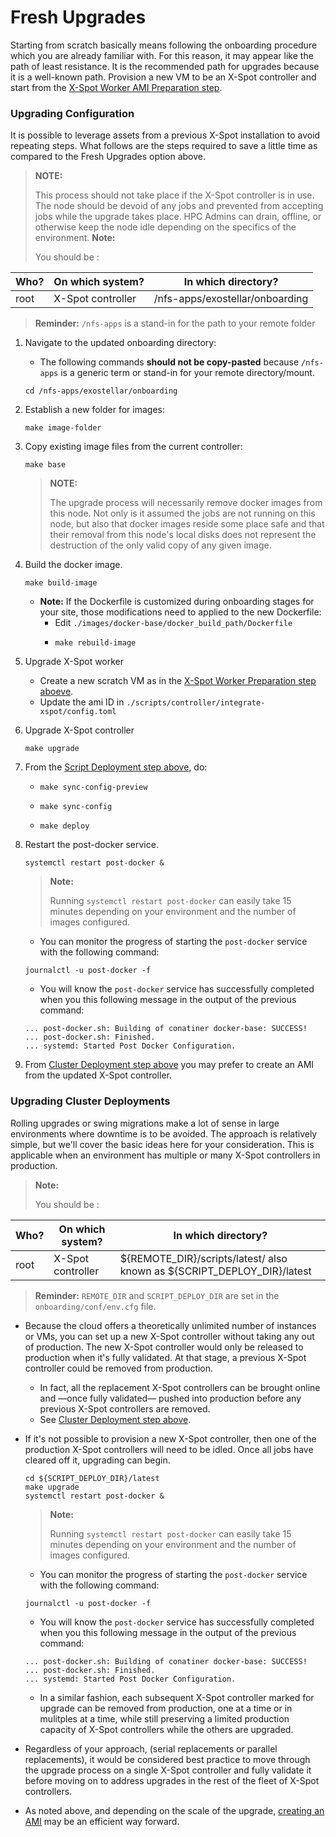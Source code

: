 # Fresh Upgrades

Starting from scratch basically means following the onboarding procedure which you are already familiar with. For this reason, it may appear like the path of least resistance. It is the recommended path for upgrades because it is a well-known path. Provision a new VM to be an X-Spot controller and start from the [X-Spot Worker AMI Preparation step](https://github.com/Exostellar-Labs/docs#x-spot-worker-ami-preparation).

### Upgrading Configuration <a href="#user-content-upgrading-configuration" id="user-content-upgrading-configuration"></a>

It is possible to leverage assets from a previous X-Spot installation to avoid repeating steps. What follows are the steps required to save a little time as compared to the Fresh Upgrades option above.

> **NOTE:**
>
> This process should not take place if the X-Spot controller is in use. The node should be devoid of any jobs and prevented from accepting jobs while the upgrade takes place. HPC Admins can drain, offline, or otherwise keep the node idle depending on the specifics of the environment. **Note:**
>
> You should be :

| Who? | On which system?  | In which directory?             |
| ---- | ----------------- | ------------------------------- |
| root | X-Spot controller | /nfs-apps/exostellar/onboarding |

> **Reminder:** `/nfs-apps` is a stand-in for the path to your remote folder

1.  Navigate to the updated onboarding directory:

    * The following commands **should not be copy-pasted** because `/nfs-apps` is a generic term or stand-in for your remote directory/mount.

    ```
    cd /nfs-apps/exostellar/onboarding
    ```
2.  Establish a new folder for images:

    ```
    make image-folder
    ```
3.  Copy existing image files from the current controller:

    ```
    make base
    ```

    > **NOTE:**
    >
    > The upgrade process will necessarily remove docker images from this node. Not only is it assumed the jobs are not running on this node, but also that docker images reside some place safe and that their removal from this node's local disks does not represent the destruction of the only valid copy of any given image.
4.  Build the docker image.

    ```
    make build-image
    ```

    * **Note:** If the Dockerfile is customized during onboarding stages for your site, those modifications need to applied to the new Dockerfile:
      * Edit `./images/docker-base/docker_build_path/Dockerfile`
      * ```
        make rebuild-image
        ```
5. Upgrade X-Spot worker
   * Create a new scratch VM as in the [X-Spot Worker Preparation step aboeve](https://github.com/Exostellar-Labs/docs#x-spot-worker-preparation).
   * Update the ami ID in `./scripts/controller/integrate-xspot/config.toml`
6.  Upgrade X-Spot controller

    ```
    make upgrade
    ```
7. From the [Script Deployment step above](https://github.com/Exostellar-Labs/docs#script-deployment), do:
   * ```
     make sync-config-preview
     ```
   * ```
     make sync-config
     ```
   * ```
     make deploy
     ```
8.  Restart the post-docker service.

    ```
    systemctl restart post-docker &
    ```

    > **Note:**
    >
    > Running `systemctl restart post-docker` can easily take 15 minutes depending on your environment and the number of images configured.

    * You can monitor the progress of starting the `post-docker` service with the following command:

    ```
    journalctl -u post-docker -f
    ```

    * You will know the `post-docker` service has successfully completed when you this following message in the output of the previous command:

    ```
    ... post-docker.sh: Building of conatiner docker-base: SUCCESS!
    ... post-docker.sh: Finished.
    ... systemd: Started Post Docker Configuration.
    ```
9. From [Cluster Deployment step above](https://github.com/Exostellar-Labs/docs#cluster-deployment) you may prefer to create an AMI from the updated X-Spot controller.

### Upgrading Cluster Deployments <a href="#user-content-upgrading-cluster-deployments" id="user-content-upgrading-cluster-deployments"></a>

Rolling upgrades or swing migrations make a lot of sense in large environments where downtime is to be avoided. The approach is relatively simple, but we'll cover the basic ideas here for your consideration. This is applicable when an environment has multiple or many X-Spot controllers in production.

> **Note:**
>
> You should be :

| Who? | On which system?  | In which directory?                                                        |
| ---- | ----------------- | -------------------------------------------------------------------------- |
| root | X-Spot controller | ${REMOTE\_DIR}/scripts/latest/ also known as ${SCRIPT\_DEPLOY\_DIR}/latest |

> **Reminder:** `REMOTE_DIR` and `SCRIPT_DEPLOY_DIR` are set in the `onboarding/conf/env.cfg` file.

* Because the cloud offers a theoretically unlimited number of instances or VMs, you can set up a new X-Spot controller without taking any out of production. The new X-Spot controller would only be released to production when it's fully validated. At that stage, a previous X-Spot controller could be removed from production.
  * In fact, all the replacement X-Spot controllers can be brought online and —once fully validated— pushed into production before any previous X-Spot controllers are removed.
  * See [Cluster Deployment step above](https://github.com/Exostellar-Labs/docs#cluster-deployment).
*   If it's not possible to provision a new X-Spot controller, then one of the production X-Spot controllers will need to be idled. Once all jobs have cleared off it, upgrading can begin.

    ```
    cd ${SCRIPT_DEPLOY_DIR}/latest
    make upgrade
    systemctl restart post-docker &
    ```

    > **Note:**
    >
    > Running `systemctl restart post-docker` can easily take 15 minutes depending on your environment and the number of images configured.

    * You can monitor the progress of starting the `post-docker` service with the following command:

    ```
    journalctl -u post-docker -f
    ```

    * You will know the `post-docker` service has successfully completed when you this following message in the output of the previous command:

    ```
    ... post-docker.sh: Building of conatiner docker-base: SUCCESS!
    ... post-docker.sh: Finished.
    ... systemd: Started Post Docker Configuration.
    ```

    * In a similar fashion, each subsequent X-Spot controller marked for upgrade can be removed from production, one at a time or in mulitples at a time, while still preserving a limited production capacity of X-Spot controllers while the others are upgraded.
* Regardless of your approach, (serial replacements or parallel replacements), it would be considered best practice to move through the upgrade process on a single X-Spot controller and fully validate it before moving on to address upgrades in the rest of the fleet of X-Spot controllers.
* As noted above, and depending on the scale of the upgrade, [creating an AMI](https://github.com/Exostellar-Labs/docs#cluster-deployment) may be an efficient way forward.
